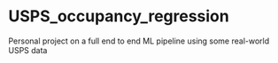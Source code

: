 # USPS_occupancy_regression
Personal project on a full end to end ML pipeline using some real-world USPS data
